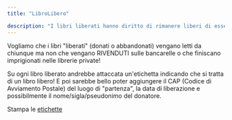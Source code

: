 ```yaml
---
title: "LibroLibero"

description: "I libri liberati hanno diritto di rimanere liberi di essere letti gratis da tutti"
---
```

Vogliamo che i libri "liberati" (donati o abbandonati) vengano letti da chiunque ma non che vengano RIVENDUTI sulle bancarelle o che finiscano imprigionati nelle librerie private!

Su ogni libro liberato andrebbe attaccata un'etichetta indicando che si tratta di un libro libero! E poi sarebbe bello poter aggiungere il CAP (Codice di Avviamento Postale) del luogo di "partenza", la data di liberazione e possibilmente il nome/sigla/pseudonimo del donatore.

Stampa le [etichette](/assets/librolibero-eu-v1.pdf)
